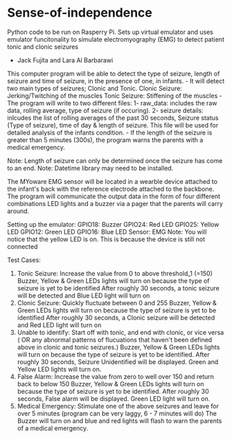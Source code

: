 # Sense-of-independence

Python code to be run on Rasperry Pi. Sets up virtual emulator and uses emulator funcitonality to simulate electromyography (EMG) to detect patient tonic and clonic seizures

- Jack Fujita and Lara Al Barbarawi

This computer program will be able to detect the type of seizure, length of seizure and time of seizure, in the presence of one, in infants.
	- It will detect two main types of seizures; Clonic and Tonic.
		Clonic Seizure: Jerking/Twitching of the muscles
		Tonic Seizure: Stiffening of the muscles
	- The program will write to two different files: 
		1- raw_data: includes the raw data, rolling average, type of seizure (if occuring).
		2- seizure details: inlcudes the list of rolling averages of the past 30 seconds, Seizure status (Type of seizure), time of day & length of seizure.
			This file will be used for detailed analysis of the infants condition. 
	- If the length of the seizure is greater than 5 minutes (300s), the program warns the parents with a medical emergency.

Note: Length of seizure can only be determined once the seizure has come to an end.
Note: Datetime library may need to be installed.

The MYoware EMG sensor will be located in a wearble device attached to the infant's back with the reference electrode attached to the backbone.
The program will communicate the output data in the form of four different combinations LED lights and a buzzer via a pager that the parents will carry around.


Setting up the emulator:
  GPIO18: Buzzer 
  GPIO24: Red LED
  GPIO25: Yellow LED
  GPIO12: Green LED
  GPIO16: Blue LED
  Sensor: EMG
Note: You will notice that the yellow LED is on. This is because the device is still not connected


Test Cases:
   1. Tonic Seizure:
	Increase the value from 0 to above threshold_1 (=150)
	Buzzer, Yellow & Green LEDs lights will turn on because the type of seizure is yet to be identified
	After roughly 30 seconds, a tonic seizure will be detected and Blue LED light will turn on
   2. Clonic Seizure:
	Quickly fluctuate between 0 and 255
	Buzzer, Yellow & Green LEDs lights will turn on because the type of seizure is yet to be identified
	After roughly 30 seconds, a Clonic seizure will be detected and Red LED light will turn on
   3. Unable to identify:
	Start off with tonic, and end with clonic, or vice versa ( OR any abnormal patterns of flucuations that haven't been defined above in clonic and tonic seizures.)
	Buzzer, Yellow & Green LEDs lights will turn on because the type of seizure is yet to be identified.
	After roughly 30 seconds, Seizure Unidentified will be displayed. Green and Yellow LED lights will turn on.
   4. False Alarm:
	Increase the value from zero to well over 150 and return back to below 150
	Buzzer, Yellow & Green LEDs lights will turn on because the type of seizure is yet to be identified.
	After roughly 30 seconds, False alarm will be displayed. Green LED light will turn on.
   5. Medical Emergency:
	Stimulate one of the above seizures and leave for over 5 minutes (program can be very laggy, 6 - 7 minutes will do)
	The Buzzer will turn on and blue and red lights will flash to warn the parents of a medical emergency.
